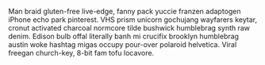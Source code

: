 Man braid gluten-free live-edge, fanny pack yuccie franzen adaptogen iPhone echo park pinterest. VHS prism unicorn gochujang wayfarers keytar, cronut activated charcoal normcore tilde bushwick humblebrag synth raw denim. Edison bulb offal literally banh mi crucifix brooklyn humblebrag austin woke hashtag migas occupy pour-over polaroid helvetica. Viral freegan church-key, 8-bit fam tofu locavore.